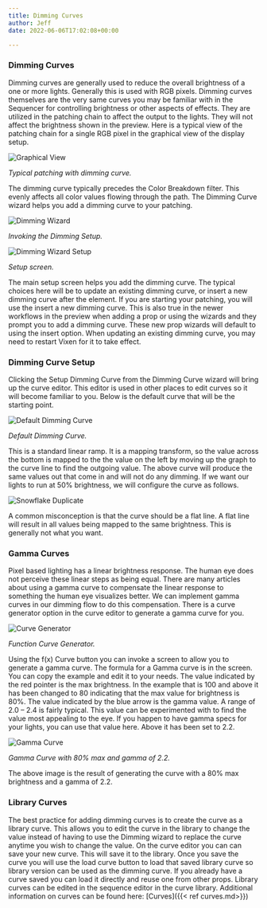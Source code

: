 ```yaml
---
title: Dimming Curves
author: Jeff
date: 2022-06-06T17:02:08+00:00

---
```

### Dimming Curves

Dimming curves are generally used to reduce the overall brightness of a one or more lights. Generally this is used with RGB pixels. Dimming curves themselves are the very same curves you may be familiar with in the Sequencer for controlling brightness or other aspects of effects. They are utilized in the patching chain to affect the output to the lights. They will not affect the brightness shown in the preview. Here is a typical view of the patching chain for a single RGB pixel in the graphical view of the display setup.

![Graphical View](/images/docs/usage/display-setup/display-patching/graphical-view.png)

*Typical patching with dimming curve.*

The dimming curve typically precedes the Color Breakdown filter. This evenly affects all color values flowing through the path. The Dimming Curve wizard helps you add a dimming curve to your patching. 

![Dimming Wizard](/images/docs/usage/display-setup/display-patching/DimmingWizard1.png)

*Invoking the Dimming Setup.*

![Dimming Wizard Setup](/images/docs/usage/display-setup/display-patching/DimmingWizard2.png)

*Setup screen.*

The main setup screen helps you add the dimming curve. The typical choices here will be to update an existing dimming curve, or insert a new dimming curve after the element. If you are starting your patching, you will use the insert a new dimming curve. This is also true in the newer workflows in the preview when adding a prop or using the wizards and they prompt you to add a dimming curve. These new prop wizards will default to using the insert option. When updating an existing dimming curve, you may need to restart Vixen for it to take effect.

### Dimming Curve Setup

Clicking the Setup Dimming Curve from the Dimming Curve wizard will bring up the curve editor. This editor is used in other places to edit curves so it will become familiar to you. Below is the default curve that will be the starting point.

![Default Dimming Curve](/images/docs/usage/display-setup/display-patching/DefaultDimmingCurve.png)

*Default Dimming Curve.*

This is a standard linear ramp. It is a mapping transform, so the value across the bottom is mapped to the the value on the left by moving up the graph to the curve line to find the outgoing value. The above curve will produce the same values out that come in and will not do any dimming. If we want our lights to run at 50% brightness, we will configure the curve as follows.

![Snowflake Duplicate](/images/docs/usage/display-setup/display-patching/50percentDim.png)

A common misconception is that the curve should be a flat line. A flat line will result in all values being mapped to the same brightness. This is generally not what you want. 

### Gamma Curves

Pixel based lighting has a linear brightness response. The human eye does not perceive these linear steps as being equal. There are many articles about using a gamma curve to compensate the linear response to something the human eye visualizes better. We can implement gamma curves in our dimming flow to do this compensation. There is a curve generator option in the curve editor to generate a gamma curve for you.

![Curve Generator](/images/docs/usage/display-setup/display-patching/FunctionGenerator.png)

*Function Curve Generator.*

Using the f(x) Curve button you can invoke a screen to allow you to generate a gamma curve. The formula for a Gamma curve is in the screen. You can copy the example and edit it to your needs. The value indicated by the red pointer is the max brightness. In the example that is 100 and above it has been changed to 80 indicating that the max value for brightness is 80%. The value indicated by the blue arrow is the gamma value. A range of 2.0 &#8211; 2.4 is fairly typical. This value can be experimented with to find the value most appealing to the eye. If you happen to have gamma specs for your lights, you can use that value here. Above it has been set to 2.2.

![Gamma Curve](/images/docs/usage/display-setup/display-patching/GammaCurve.png)

*Gamma Curve with 80% max and gamma of 2.2.*

The above image is the result of generating the curve with a 80% max brightness and a gamma of 2.2.

### Library Curves

The best practice for adding dimming curves is to create the curve as a library curve. This allows you to edit the curve in the library to change the value instead of having to use the Dimming wizard to replace the curve anytime you wish to change the value. On the curve editor you can can save your new curve. This will save it to the library. Once you save the curve you will use the load curve button to load that saved library curve so library version can be used as the dimming curve. If you already have a curve saved you can load it directly and reuse one from other props. Library curves can be edited in the sequence editor in the curve library. Additional information on curves can be found here: [Curves]({{< ref curves.md>}})
